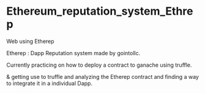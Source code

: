 # Ethereum_reputation_system_Ethrep
Web using Etherep

Etherep : Dapp Reputation system made by gointollc.

Currently practicing on how to deploy a contract to ganache using truffle.

& getting use to truffle and analyzing the Etherep contract and finding a way to integrate it in a individual Dapp.
